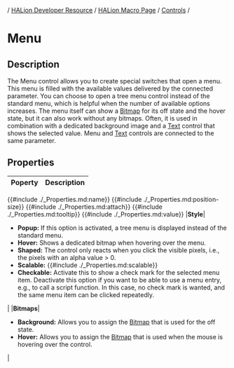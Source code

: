 / [HALion Developer Resource](../../HALion-Developer-Resource.md) / [HALion Macro Page](./HALion-Macro-Page.md) / [Controls](./Controls.md) /

# Menu

## Description

The Menu control allows you to create special switches that open a menu. This menu is filled with the available values delivered by the connected parameter. You can choose to open a tree menu control instead of the standard menu, which is helpful when the number of available options increases. The menu itself can show a [Bitmap](Bitmap.md) for its off state and the hover state, but it can also work without any bitmaps. Often, it is used in combination with a dedicated background image and a [Text](Text.md) control that shows the selected value. Menu and [Text](Text.md) controls are connected to the same parameter.

## Properties

|Poperty|Description|
|:-|:-|
{{#include ./_Properties.md:name}}
{{#include ./_Properties.md:position-size}}
{{#include ./_Properties.md:attach}}
{{#include ./_Properties.md:tooltip}}
{{#include ./_Properties.md:value}}
|**Style**|<ul><li>**Popup:** If this option is activated, a tree menu is displayed instead of the standard menu.</li><li>**Hover:** Shows a dedicated bitmap when hovering over the menu.</li><li>**Shaped:** The control only reacts when you click the visible pixels, i.e., the pixels with an alpha value > 0.</li><li>**Scalable:** {{#include ./_Properties.md:scalable}}</li><li>**Checkable:** Activate this to show a check mark for the selected menu item. Deactivate this option if you want to be able to use a menu entry, e.g., to call a script function. In this case, no check mark is wanted, and the same menu item can be clicked repeatedly.</li></ul>|
|**Bitmaps**|<ul><li>**Background:** Allows you to assign the [Bitmap](Bitmap.md) that is used for the off state.</li><li>**Hover:** Allows you to assign the [Bitmap](Bitmap.md) that is used when the mouse is hovering over the control.</li></ul>|
